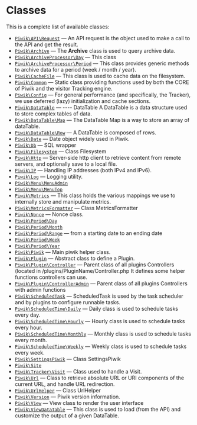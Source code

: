 Classes
=======

This is a complete list of available classes:

- [`Piwik\API\Request`](Piwik/API/Request.md) &mdash; An API request is the object used to make a call to the API and get the result.
- [`Piwik\Archive`](Piwik/Archive.md) &mdash; The **Archive** class is used to query archive data.
- [`Piwik\ArchiveProcessor\Day`](Piwik/ArchiveProcessor/Day.md) &mdash; This class
- [`Piwik\ArchiveProcessor\Period`](Piwik/ArchiveProcessor/Period.md) &mdash; This class provides generic methods to archive data for a period (week / month / year).
- [`Piwik\CacheFile`](Piwik/CacheFile.md) &mdash; This class is used to cache data on the filesystem.
- [`Piwik\Common`](Piwik/Common.md) &mdash; Static class providing functions used by both the CORE of Piwik and the visitor Tracking engine.
- [`Piwik\Config`](Piwik/Config.md) &mdash; For general performance (and specifically, the Tracker), we use deferred (lazy) initialization and cache sections.
- [`Piwik\DataTable`](Piwik/DataTable.md) &mdash; ---- DataTable A DataTable is a data structure used to store complex tables of data.
- [`Piwik\DataTable\Map`](Piwik/DataTable/Map.md) &mdash; The DataTable Map is a way to store an array of dataTable.
- [`Piwik\DataTable\Row`](Piwik/DataTable/Row.md) &mdash; A DataTable is composed of rows.
- [`Piwik\Date`](Piwik/Date.md) &mdash; Date object widely used in Piwik.
- [`Piwik\Db`](Piwik/Db.md) &mdash; SQL wrapper
- [`Piwik\Filesystem`](Piwik/Filesystem.md) &mdash; Class Filesystem
- [`Piwik\Http`](Piwik/Http.md) &mdash; Server-side http client to retrieve content from remote servers, and optionally save to a local file.
- [`Piwik\IP`](Piwik/IP.md) &mdash; Handling IP addresses (both IPv4 and IPv6).
- [`Piwik\Log`](Piwik/Log.md) &mdash; Logging utility.
- [`Piwik\Menu\MenuAdmin`](Piwik/Menu/MenuAdmin.md)
- [`Piwik\Menu\MenuTop`](Piwik/Menu/MenuTop.md)
- [`Piwik\Metrics`](Piwik/Metrics.md) &mdash; This class holds the various mappings we use to internally store and manipulate metrics.
- [`Piwik\MetricsFormatter`](Piwik/MetricsFormatter.md) &mdash; Class MetricsFormatter
- [`Piwik\Nonce`](Piwik/Nonce.md) &mdash; Nonce class.
- [`Piwik\Period\Day`](Piwik/Period/Day.md)
- [`Piwik\Period\Month`](Piwik/Period/Month.md)
- [`Piwik\Period\Range`](Piwik/Period/Range.md) &mdash; from a starting date to an ending date
- [`Piwik\Period\Week`](Piwik/Period/Week.md)
- [`Piwik\Period\Year`](Piwik/Period/Year.md)
- [`Piwik\Piwik`](Piwik/Piwik.md) &mdash; Main piwik helper class.
- [`Piwik\Plugin`](Piwik/Plugin.md) &mdash; Abstract class to define a Plugin.
- [`Piwik\Plugin\Controller`](Piwik/Plugin/Controller.md) &mdash; Parent class of all plugins Controllers (located in /plugins/PluginName/Controller.php It defines some helper functions controllers can use.
- [`Piwik\Plugin\ControllerAdmin`](Piwik/Plugin/ControllerAdmin.md) &mdash; Parent class of all plugins Controllers with admin functions
- [`Piwik\ScheduledTask`](Piwik/ScheduledTask.md) &mdash; ScheduledTask is used by the task scheduler and by plugins to configure runnable tasks.
- [`Piwik\ScheduledTime\Daily`](Piwik/ScheduledTime/Daily.md) &mdash; Daily class is used to schedule tasks every day.
- [`Piwik\ScheduledTime\Hourly`](Piwik/ScheduledTime/Hourly.md) &mdash; Hourly class is used to schedule tasks every hour.
- [`Piwik\ScheduledTime\Monthly`](Piwik/ScheduledTime/Monthly.md) &mdash; Monthly class is used to schedule tasks every month.
- [`Piwik\ScheduledTime\Weekly`](Piwik/ScheduledTime/Weekly.md) &mdash; Weekly class is used to schedule tasks every week.
- [`Piwik\SettingsPiwik`](Piwik/SettingsPiwik.md) &mdash; Class SettingsPiwik
- [`Piwik\Site`](Piwik/Site.md)
- [`Piwik\Tracker\Visit`](Piwik/Tracker/Visit.md) &mdash; Class used to handle a Visit.
- [`Piwik\Url`](Piwik/Url.md) &mdash; Class to retrieve absolute URL or URI components of the current URL, and handle URL redirection.
- [`Piwik\UrlHelper`](Piwik/UrlHelper.md) &mdash; Class UrlHelper
- [`Piwik\Version`](Piwik/Version.md) &mdash; Piwik version information.
- [`Piwik\View`](Piwik/View.md) &mdash; View class to render the user interface
- [`Piwik\ViewDataTable`](Piwik/ViewDataTable.md) &mdash; This class is used to load (from the API) and customize the output of a given DataTable.
